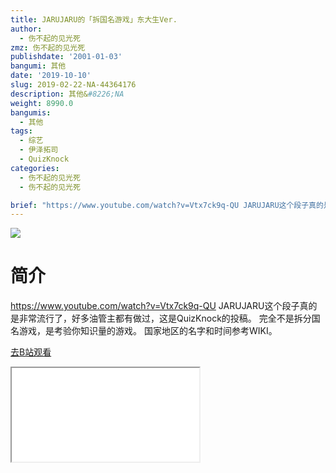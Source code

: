 ```yaml
---
title: JARUJARU的「拆国名游戏」东大生Ver.
author:
  - 伤不起的见光死
zmz: 伤不起的见光死
publishdate: '2001-01-03'
bangumi: 其他
date: '2019-10-10'
slug: 2019-02-22-NA-44364176
description: 其他&#8226;NA
weight: 8990.0
bangumis:
  - 其他
tags:
  - 综艺
  - 伊泽拓司
  - QuizKnock
categories:
  - 伤不起的见光死
  - 伤不起的见光死

brief: "https://www.youtube.com/watch?v=Vtx7ck9q-QU JARUJARU这个段子真的是非常流行了，好多油管主都有做过，这是QuizKnock的投稿。 完全不是拆分国名游戏，是考验你知识量的游戏。 国家地区的名字和时间参考WIKI。"
---
```

![](https://raw.githubusercontent.com/tcgriffith/owaraisite/master/static/tmpimg/020db40be7e594e73c06f4e78f5981e8a5227ac6.jpg.480.jpg)
# 简介  
https://www.youtube.com/watch?v=Vtx7ck9q-QU
JARUJARU这个段子真的是非常流行了，好多油管主都有做过，这是QuizKnock的投稿。
完全不是拆分国名游戏，是考验你知识量的游戏。
国家地区的名字和时间参考WIKI。  

[去B站观看](https://www.bilibili.com/video/av44364176/)
<div class ="resp-container"><iframe class="testiframe" src="//player.bilibili.com/player.html?aid=44364176"", scrolling="no", allowfullscreen="true" > </iframe></div> 
